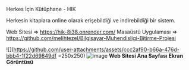 Herkes İçin Kütüphane - HIK

Herkesin kitaplara online olarak erişebildiği ve indirebildiği bir sistem.

Web Sitesi => https://hik-8i38.onrender.com/
Masaüstü Uygulaması => https://github.com/melihtezel/Bilgisayar-Muhendisligi-Bitirme-Projesi


![](https://github.com/user-attachments/assets/ccc2af90-b66a-476d-bbb4-1f22d69849df =250x250)
![image](https://github.com/user-attachments/assets/ccc2af90-b66a-476d-bbb4-1f22d69849df)
<b>Web Sitesi Ana Sayfası Ekran Görüntüsü</b>






